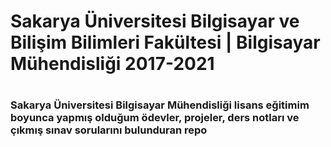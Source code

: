 <h1>Sakarya Üniversitesi Bilgisayar ve Bilişim Bilimleri Fakültesi | Bilgisayar Mühendisliği 2017-2021<h1/>
<h3>Sakarya Üniversitesi Bilgisayar Mühendisliği lisans eğitimim boyunca yapmış olduğum ödevler, projeler, ders notları ve çıkmış sınav sorularını bulunduran repo<h3/>
